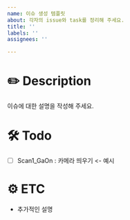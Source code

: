 ```yaml
---
name: 이슈 생성 템플릿
about: 각자의 issue와 task를 정리해 주세요.
title: ''
labels: ''
assignees: ''

---
```


# ✏️ Description
이슈에 대한 설명을 작성해 주세요.

# 🛠️ Todo
- [ ] Scan1_GaOn : 카메라 띄우기 <- 예시

# ⚙️ ETC
- 추가적인 설명
